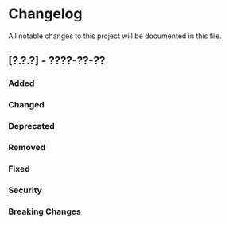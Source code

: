 # Changelog
All notable changes to this project will be documented in this file.

## [?.?.?] - ????-??-??
### Added
### Changed
### Deprecated
### Removed
### Fixed
### Security
### Breaking Changes
